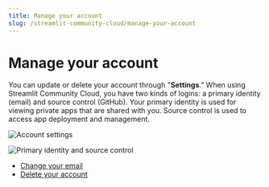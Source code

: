 ```yaml
---
title: Manage your account
slug: /streamlit-community-cloud/manage-your-account
---
```


# Manage your account

You can update or delete your account through "**Settings**." When using Streamlit Community Cloud, you have two kinds of logins: a primary identity (email) and source control (GitHub). Your primary identity is used for viewing private apps that are shared with you. Source control is used to access app deployment and management.

![Account settings](/images/streamlit-community-cloud/account-settings-header.png)

![Primary identity and source control](/images/streamlit-community-cloud/account-primary-identity-and-source-control.png)

- [Change your email](/streamlit-community-cloud/get-started/manage-your-account/change-your-email)
- [Delete your account](/streamlit-community-cloud/get-started/manage-your-account/delete-your-account)